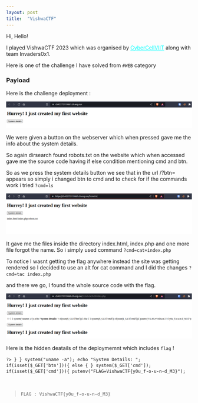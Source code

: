 ```yaml
---
layout: post
title:  "VishwaCTF"
---
```



Hi, Hello!

I played <a>VishwaCTF 2023</a> which was organised by <a href="https://ctftime.org/team/144677" style="color:cyan;">CyberCellVIIT</a> along with team <a>Invaders0x1</a>.

Here is one of the challenge I have solved from `#WEB` category

### Payload

Here is the challenge deployment : 

![Payload](/assets/img/post_img/payload.png)

We were given a button on the webserver which when pressed gave me the info about the system details.

So again dirsearch found robots.txt on the website which when accessed gave me the source code having if else condition mentioning cmd and btn.

So as we press the system details button we see that in the url /?btn= appears so simply i changed btn to cmd and to check for if the commands work i tried `?cmd=ls`

![Payload](/assets/img/post_img/payload1.png)


It gave me the files inside the directory index.html, index.php and one more file forgot the name. So i simply used command `?cmd=cat+index.php`

To notice I wasnt getting the flag anywhere instead the site was getting rendered so I decided to use an alt for cat command and I did the changes `?cmd=tac index.php`

and there we go, I found the whole source code with the flag.

![Payload](/assets/img/post_img/payload2.png)



Here is the hidden deatails of the deploymemnt which includes `flag` !

```
?> } } system("uname -a"); echo "System Details: "; if(isset($_GET['btn'])){ else { } system($_GET['cmd']); if(isset($_GET['cmd'])){ putenv("FLAG=VishwaCTF{y0u_f-o-u-n-d_M3}");
```
<br>

> `FLAG : VishwaCTF{y0u_f-o-u-n-d_M3}`